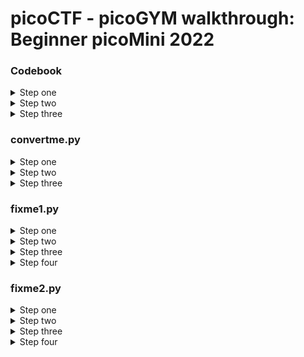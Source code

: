 # picoCTF - picoGYM walkthrough: Beginner picoMini 2022

### Codebook
<details>
  <summary>Step one</summary>
  
  <br> Start by downloading the required files using the Webshell
  ```console
  wget https://artifacts.picoctf.net/c/102/code.py
  
  wget https://artifacts.picoctf.net/c/102/codebook.txt
  ```
</details>

<details>
  <summary>Step two</summary>
  
  <br> You can use the command `ls` to check that the relevant files have been downloaded locally. Make sure that both `code.py` and `codebook.txt` are in the same directory
</details>

<details>
  <summary>Step three</summary>
  
  <br> Executing the python file `code.py` will then print the challenge flag. 
  You can do this by entering the following command 
  ```console
  python3 code.py
  ```
</details>

### convertme.py
<details>
  <summary>Step one</summary>
  
  <br> Start by downloading the required python script using the Webshell
  ```console
  wget https://artifacts.picoctf.net/c/31/convertme.py
  ```
</details>

<details>
  <summary>Step two</summary>
  
  <br> Run the python script `convertme.py `
  ```console
  python3 convertme.py
  ```
</details>

<details>
  <summary>Step three</summary>
  
  <br> You should see a randomly generated decimal value, converting this value into binary will provide the required flag. There are many websites able to convert       decimal to binary, e.g. https://www.rapidtables.com/convert/number/decimal-to-binary.html
  
  ![convertme output](https://miro.medium.com/max/720/1*EVS3VMu9wXUuJNHZaFNzCg.png)
</details>

### fixme1.py
<details>
  <summary>Step one</summary>
  
  <br> Start by downloading the required python script using the Webshell
  ```console
  wget https://artifacts.picoctf.net/c/39/fixme1.py
  ```
</details>

<details>
  <summary>Step two</summary>
  
  <br> Run the python script `fixme1.py` to see what type of error is raised
  ```console
  python3 fixme1.py
  ```
</details>

<details>
  <summary>Step three</summary>
  
  ![fixme1 error](https://miro.medium.com/max/720/1*USSa0Wo15jwnRS7OQmKyKQ.png)
  <br> You should encounter a `IndentationError` on `line 20`, to begin fixing this issue you will need to open the python file for edit
  ```console
  nano fixme1.py
  ```
</details>

<details>
  <summary>Step four</summary>
  
  <br> With the python file opened, navigate to `line 20` and remove the erroneous indents. Exit `nano` by pressing CTRL and X, making sure to save your changes. Running `fixme1.py` again will now correctly print the required flag
</details>

### fixme2.py
<details>
  <summary>Step one</summary>
  
  <br> Start by downloading the required python script using the Webshell
  ```console
  wget https://artifacts.picoctf.net/c/65/fixme2.py
  ```
</details>

<details>
  <summary>Step two</summary>
  
  <br> Run the python script `fixme2.py` to see what type of error is raised
  ```console
  python3 fixme2.py
  ```
</details>

<details>
  <summary>Step three</summary>
  
  ![fixme1 error](https://miro.medium.com/max/720/1*mlYHpWOlsbMF6f5OqZf2Bw.png)
  <br> You should encounter a `SyntaxError` on `line 22`, to begin fixing this issue you will need to open the python file for edit
  ```console
  nano fixme2.py
  ```
</details>

<details>
  <summary>Step four</summary>
  
  ![fixme2 fix](https://miro.medium.com/max/720/1*czlwQZxsUc_je4-0yaPCTQ.png)
  <br> With the python file opened, navigate to `line 22` and fix the incorrect Syntax. The conditional operator `if` in Python requires two equal signs instead of one. Exit `nano` by pressing CTRL and X, making sure to save your changes. Running `fixme2.py` again will now correctly print the required flag
</details>
